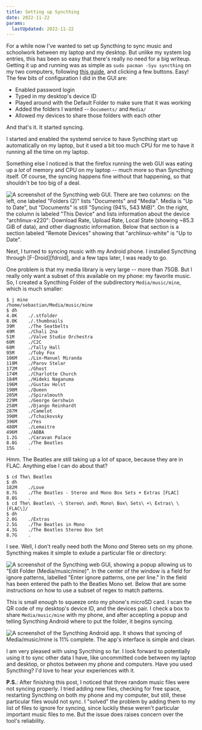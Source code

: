 ```yaml
---
title: Setting up Syncthing
date: 2022-11-22
params:
  lastUpdated: 2022-11-22
---
```


For a while now I've wanted to set up Syncthing to sync music and
schoolwork between my laptop and my desktop. But unlike my system log
entries, this has been so easy that there's really no need for a big
writeup. Getting it up and running was as simple as `sudo pacman -Syu
syncthing` on my two computers, following [this guide][syncthing-guide],
and clicking a few buttons. Easy! The few bits of configuration I did in
the GUI are:

- Enabled password login
- Typed in my desktop's device ID
- Played around with the Default Folder to make sure that it was working
- Added the folders I wanted -- `Documents/` and `Media/`
- Allowed my devices to share those folders with each other

And that's it. It started syncing.

I started and enabled the systemd service to have Syncthing start up
automatically on my laptop, but it used a bit too much CPU for me to
have it running all the time on my laptop.

Something else I noticed is that the firefox running the web GUI was
eating up a *lot* of memory and CPU on my laptop -- much more so than
Syncthing itself. Of course, the syncing happens fine without that
happening, so that shouldn't be too big of a deal.

![A screenshot of the Syncthing web GUI. There are two columns: on the left, one labeled "Folders (2)" lists "Documents" and "Media". Media is "Up to Date", but "Documents" is still "Syncing (94%, 543 MiB)". On the right, the column is labeled "This Device" and lists information about the device "archlinux-x220": Download Rate, Upload Rate, Local State (showing ~85.3 GiB of data), and other diagnostic information. Below that section is a section labeled "Remote Devices" showing that "archlinux-white" is "Up to Date".](https://smlavine.com/images/syncthing/webgui.png "Syncing in progress.")

Next, I turned to syncing music with my Android phone. I installed
Syncthing through [F-Droid][fdroid], and a few taps later, I was ready
to go.

One problem is that my media library is very large -- more than 75GB.
But I really only want a subset of this available on my phone: my
favorite music. So, I created a Syncthing Folder of the subdirectory
`Media/music/mine`, which is much smaller:

```
$ j mine
/home/sebastian/Media/music/mine
$ dh
4.0K    ./.stfolder
8.0K    ./.thumbnails
39M     ./The Seatbelts
49M     ./Chali 2na
51M     ./Valve Studio Orchestra
60M     ./C2C
68M     ./Tally Hall
95M     ./Toby Fox
106M    ./Lin-Manuel Miranda
119M    ./Parov Stelar
172M    ./Ghost
174M    ./Charlotte Church
184M    ./Hideki Naganuma
196M    ./Gustav Holst
198M    ./Queen
205M    ./Spiralmouth
229M    ./George Gershwin
258M    ./Django Reinhardt
287M    ./Camelot
390M    ./Tchaikovsky
396M    ./Yes
488M    ./Lemaitre
496M    ./ABBA
1.2G    ./Caravan Palace
8.8G    ./The Beatles
15G     .
```

Hmm. The Beatles are still taking up a lot of space, because they are in
FLAC. Anything else I can do about that?

```
$ cd The\ Beatles
$ dh
182M    ./Love
8.7G    ./The Beatles - Stereo and Mono Box Sets + Extras [FLAC]
8.8G    .
$ cd The\ Beatles\ -\ Stereo\ and\ Mono\ Box\ Sets\ +\ Extras\ \[FLAC\]/
$ dh
2.0G    ./Extras
2.5G    ./The Beatles in Mono
4.3G    ./The Beatles Stereo Box Set
8.7G    .
```

I see. Well, I don't really need both the Mono *and* Stereo sets on my
phone. Syncthing makes it simple to exlude a particular file or
directory:

![A screenshot of the Syncthing web GUI, showing a popup allowing us to "Edit Folder (Media/music/mine)". In the center of the window is a field for ignore patterns, labelled "Enter ignore patterns, one per line." In the field has been entered the path to the Beatles Mono set. Below that are some instructions on how to use a subset of regex to match patterns.](https://smlavine.com/images/syncthing/ignore.png)

This is small enough to squeeze onto my phone's microSD card. I scan the
QR code of my desktop's device ID, and the devices pair. I check a box
to share `Media/music/mine` with my phone, and after accepting a popup
and telling Syncthing Android where to put the folder, it begins
syncing.

![A screenshot of the Syncthing Android app. It shows that syncing of Media/music/mine is 11% complete. The app's interface is simple and clean.](https://smlavine.com/images/syncthing/android.png "The Android app is very simple to use.")

I am very pleased with using Syncthing so far. I look forward to
potentially using it to sync other data I have, like uncommitted code
between my laptop and desktop, or photos between my phone and computers.
Have you used Syncthing? I'd love to hear your experiences with it.

**P.S.**: After finishing this post, I noticed that three random music
files were not syncing properly. I tried adding new files, checking for
free space, restarting Syncthing on both my phone and my computer, but
still, these particular files would not sync. I "solved" the problem by
adding them to my list of files to ignore for syncing, since luckily
these weren't particular important music files to me. But the issue
does raises concern over the tool's reliability.

[syncthing-guide]: https://docs.syncthing.net/intro/getting-started.html
